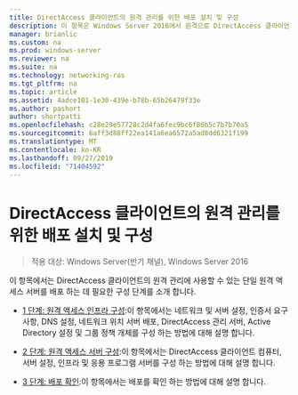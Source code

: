 ```yaml
---
title: DirectAccess 클라이언트의 원격 관리를 위한 배포 설치 및 구성
description: 이 항목은 Windows Server 2016에서 원격으로 DirectAccess 클라이언트 관리 가이드의 일부입니다.
manager: brianlic
ms.custom: na
ms.prod: windows-server
ms.reviewer: na
ms.suite: na
ms.technology: networking-ras
ms.tgt_pltfrm: na
ms.topic: article
ms.assetid: 4adce101-1e30-439e-b78b-65b26479f33e
ms.author: pashort
author: shortpatti
ms.openlocfilehash: c28e29e57728c2d4fa6fec9bc6f86b5c7b7b70a5
ms.sourcegitcommit: 6aff3d88ff22ea141a6ea6572a5ad8dd6321f199
ms.translationtype: MT
ms.contentlocale: ko-KR
ms.lasthandoff: 09/27/2019
ms.locfileid: "71404592"
---
```

# <a name="install-and-configure-deployment-for-remote-management-of-directaccess-clients"></a>DirectAccess 클라이언트의 원격 관리를 위한 배포 설치 및 구성

>적용 대상: Windows Server(반기 채널), Windows Server 2016

이 항목에서는 DirectAccess 클라이언트의 원격 관리에 사용할 수 있는 단일 원격 액세스 서버를 배포 하는 데 필요한 구성 단계를 소개 합니다.  
  
-   [1 단계: 원격 액세스 인프라 구성](Step-1-Configure-the-Remote-Access-Infrastructure.md):이 항목에서는 네트워크 및 서버 설정, 인증서 요구 사항, DNS 설정, 네트워크 위치 서버 배포, DirectAccess 관리 서버, Active Directory 설정 및 그룹 정책 개체를 구성 하는 방법에 대해 설명 합니다.  
  
-   [2 단계: 원격 액세스 서버 구성](Step-2-Configure-the-Remote-Access-Server.md):이 항목에서는 DirectAccess 클라이언트 컴퓨터, 서버 설정, 인프라 및 응용 프로그램 서버를 구성 하는 방법에 대해 설명 합니다.  
  
-   [3 단계: 배포 확인](Step-3-Verify-the-Deployment_2.md):이 항목에서는 배포를 확인 하는 방법에 대해 설명 합니다.  
  



